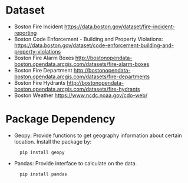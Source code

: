 # Dataset
* Boston Fire Incident
https://data.boston.gov/dataset/fire-incident-reporting
* Boston Code Enforcement - Building and Property Violations:
https://data.boston.gov/dataset/code-enforcement-building-and-property-violations
* Boston Fire Alarm Boxes
http://bostonopendata-boston.opendata.arcgis.com/datasets/fire-alarm-boxes
* Boston Fire Department
http://bostonopendata-boston.opendata.arcgis.com/datasets/fire-departments
* Boston Fire Hydrants
http://bostonopendata-boston.opendata.arcgis.com/datasets/fire-hydrants
* Boston Weather
https://www.ncdc.noaa.gov/cdo-web/

# Package Dependency
* Geopy: Provide functions to get geography information about certain location.
 Install the package by: 
  ```
    pip install geopy
  ```

* Pandas: Provide interface to calculate on the data.
  ```
    pip install pandas
  ```